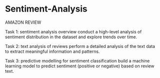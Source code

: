 # Sentiment-Analysis

AMAZON REVIEW

Task 1: sentiment analysis overview conduct a high-level analysis of sentiment distribution in the dataset and explore trends over time.

Task 2: text analysis of reviews perform a detailed analysis of the text data to extract meaningful information and patterns.

Task 3: predictive modelling for sentiment classification build a machine learning model to predict sentiment (positive or negative) based on review text.

